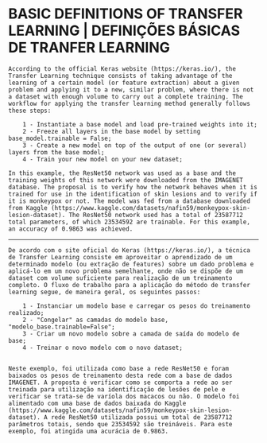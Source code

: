 # BASIC DEFINITIONS OF TRANSFER LEARNING | DEFINIÇÕES BÁSICAS DE TRANFER LEARNING

	According to the official Keras website (https://keras.io/), the Transfer Learning technique consists of taking advantage of the learning of a certain model (or feature extraction) about a given problem and applying it to a new, similar problem, where there is not a dataset with enough volume to carry out a complete training. The workflow for applying the transfer learning method generally follows these steps:

		1 - Instantiate a base model and load pre-trained weights into it;
		2 - Freeze all layers in the base model by setting base_model.trainable = False;
		3 - Create a new model on top of the output of one (or several) layers from the base model;
		4 - Train your new model on your new dataset;

	In this example, the ResNet50 network was used as a base and the training weights of this network were downloaded from the IMAGENET database. The proposal is to verify how the network behaves when it is trained for use in the identification of skin lesions and to verify if it is monkeypox or not. The model was fed from a database downloaded from Kaggle (https://www.kaggle.com/datasets/nafin59/monkeypox-skin-lesion-dataset). The ResNet50 network used has a total of 23587712 total parameters, of which 23534592 are trainable. For this example, an accuracy of 0.9863 was achieved.

_______________________________________________________________________________________________________________


	De acordo com o site oficial do Keras (https://keras.io/), a técnica de Transfer Learning consiste em aproveitar o aprendizado de um determinado modelo (ou extração de features) sobre um dado problema e aplicá-lo em um novo problema semelhante, onde não se dispõe de um dataset com volume suficiente para realização de um treinamento completo. O fluxo de trabalho para a aplicação do método de transfer learning segue, de maneira geral, os seguintes passos:

		1 - Instanciar um modelo base e carregar os pesos do treinamento realizado;
		2 - "Congelar" as camadas do modelo base, "modelo_base.trainable=False";
		3 - Criar um novo modelo sobre a camada de saída do modelo de base;
		4 - Treinar o novo modelo com o novo dataset;


	Neste exemplo, foi utilizada como base a rede ResNet50 e foram baixados os pesos de treinamento desta rede com a base de dados IMAGENET. A proposta é verificar como se comporta a rede ao ser treinada para utilização na identificação de lesões de pele e verificar se trata-se de varíola dos macacos ou não. O modelo foi alimentado com uma base de dados baixada do Kaggle (https://www.kaggle.com/datasets/nafin59/monkeypox-skin-lesion-dataset). A rede ResNet50 utilizada possui um total de 23587712 parâmetros totais, sendo que 23534592 são treináveis. Para este exemplo, foi atingida uma acurácia de 0.9863.

